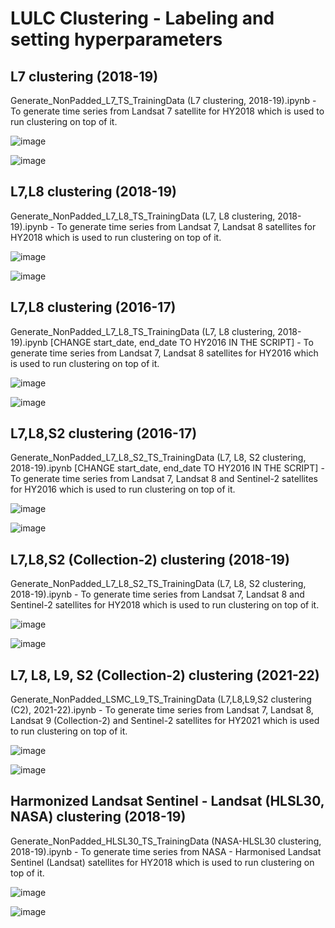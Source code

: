 # LULC Clustering - Labeling and setting hyperparameters

## L7 clustering (2018-19)

Generate_NonPadded_L7_TS_TrainingData (L7 clustering, 2018-19).ipynb - To generate time series from Landsat 7 satellite for HY2018 which is used to run clustering on top of it.

![image](https://github.com/EA-b13/LULC_L3_Analysis/assets/142974585/14dbdd22-e43c-46bb-b304-05cd6bca6d11)

![image](https://github.com/EA-b13/LULC_L3_Analysis/assets/142974585/626af408-3e88-4180-83db-7b2a6bca000c)

## L7,L8 clustering (2018-19)

Generate_NonPadded_L7_L8_TS_TrainingData (L7, L8 clustering, 2018-19).ipynb - To generate time series from Landsat 7, Landsat 8 satellites for HY2018 which is used to run clustering on top of it.

![image](https://github.com/EA-b13/LULC_L3_Analysis/assets/142974585/17360775-0d03-4589-9340-7499fdad8150)

![image](https://github.com/EA-b13/LULC_L3_Analysis/assets/142974585/7619ff8a-1f5d-4d5f-940e-c0c0839bfd9b)

## L7,L8 clustering (2016-17)

Generate_NonPadded_L7_L8_TS_TrainingData (L7, L8 clustering, 2018-19).ipynb [CHANGE start_date, end_date TO HY2016 IN THE SCRIPT] - To generate time series from Landsat 7, Landsat 8 satellites for HY2016 which is used to run clustering on top of it.

![image](https://github.com/EA-b13/LULC_L3_Analysis/assets/142974585/4c5aa242-34d9-4ef4-98f6-57a7f022699d)

![image](https://github.com/EA-b13/LULC_L3_Analysis/assets/142974585/6c51c963-6346-411f-a5b3-23d11dbbad50)

## L7,L8,S2 clustering (2016-17)

Generate_NonPadded_L7_L8_S2_TS_TrainingData (L7, L8, S2 clustering, 2018-19).ipynb [CHANGE start_date, end_date TO HY2016 IN THE SCRIPT] - To generate time series from Landsat 7, Landsat 8 and Sentinel-2 satellites for HY2016 which is used to run clustering on top of it.

![image](https://github.com/EA-b13/LULC_L3_Analysis/assets/142974585/1f2a3631-846a-475e-a5b5-554563deb9b0)

![image](https://github.com/EA-b13/LULC_L3_Analysis/assets/142974585/93de26be-3d28-43ea-8c7d-92557d0cee4f)

## L7,L8,S2 (Collection-2) clustering (2018-19)

Generate_NonPadded_L7_L8_S2_TS_TrainingData (L7, L8, S2 clustering, 2018-19).ipynb - To generate time series from Landsat 7, Landsat 8 and Sentinel-2 satellites for HY2018 which is used to run clustering on top of it.

![image](https://github.com/EA-b13/LULC_L3_Analysis/assets/142974585/111bc8a2-baba-42d7-a8c5-38a8e05d79c3)

![image](https://github.com/EA-b13/LULC_L3_Analysis/assets/142974585/a11e070d-afa0-46b2-98aa-2a0a2df2ccbc)

## L7, L8, L9, S2 (Collection-2) clustering (2021-22)

Generate_NonPadded_LSMC_L9_TS_TrainingData (L7,L8,L9,S2 clustering (C2), 2021-22).ipynb - To generate time series from Landsat 7, Landsat 8, Landsat 9 (Collection-2) and Sentinel-2 satellites for HY2021 which is used to run clustering on top of it.

![image](https://github.com/EA-b13/LULC_L3_Analysis/assets/142974585/b764a039-7c28-460a-a5e8-d9752017b42f)

![image](https://github.com/EA-b13/LULC_L3_Analysis/assets/142974585/2ba4f6ec-03cc-4f45-bbf3-7b2ff2d7ed7e)

## Harmonized Landsat Sentinel - Landsat (HLSL30, NASA) clustering (2018-19)

Generate_NonPadded_HLSL30_TS_TrainingData (NASA-HLSL30 clustering, 2018-19).ipynb - To generate time series from NASA - Harmonised Landsat Sentinel (Landsat) satellites for HY2018 which is used to run clustering on top of it.

![image](https://github.com/EA-b13/LULC_L3_Analysis/assets/142974585/82d28f36-0316-4776-bd4a-a68052a5b510)

![image](https://github.com/EA-b13/LULC_L3_Analysis/assets/142974585/dd4ec966-b4a9-4601-b1e7-2dfd5b664299)

